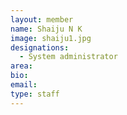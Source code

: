 ```yaml
---
layout: member
name: Shaiju N K
image: shaiju1.jpg
designations: 
  - System administrator
area:
bio:
email:
type: staff
---
```

